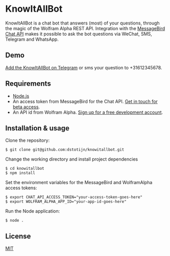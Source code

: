 # KnowItAllBot

KnowItAllBot is a chat bot that answers (most) of your questions, through the magic of the Wolfram Alpha REST API.
Integration with the [MessageBird Chat API](https://www.messagebird.com/en/chat-api) makes it possible to ask the bot questions via WeChat, SMS, Telegram and WhatsApp.

## Demo

[Add the KnowItAllBot on Telegram](https://telegram.me/KnowItAllBot) or sms your question to +31612345678.

## Requirements

* [Node.js](https://nodejs.org/)
* An access token from MessageBird for the Chat API. [Get in touch for beta access](https://www.messagebird.com/en/chat-api#try).
* An API id from Wolfram Alpha. [Sign up for a free development account](http://developer.wolframalpha.com/portal/apisignup.html).

## Installation & usage

Clone the repository:
```
$ git clone git@github.com:dstotijn/knowitallbot.git
```

Change the working directory and install project dependencies
```
$ cd knowitallbot
$ npm install
```

Set the environment variables for the MessageBird and WolframAlpha access tokens:
```
$ export CHAT_API_ACCESS_TOKEN="your-access-token-goes-here"
$ export WOLFRAM_ALPHA_APP_ID="your-app-id-goes-here"
```

Run the Node application:
```
$ node .
```

## License

[MIT](/LICENSE.md)
